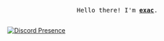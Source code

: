 <p align="center">
  <br>
  <samp>
    Hello there! I'm <b><a rel="nofollow noopener noreferrer" target="_blank" href="https://ppf.one/cc">exac</a></b>.
    <br><br>
    
[![Discord Presence](https://lanyard.cnrad.dev/api/896822352753594388)](https://discord.com/users/896822352753594388)
